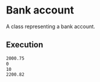 # Bank account

A class representing a bank account.

## Execution

```bash
2000.75
0      
10     
2200.82
```

